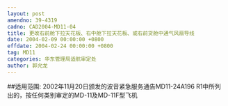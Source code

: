 ```yaml
---
layout: post
amendno: 39-4319
cadno: CAD2004-MD11-04
title: 更改右前舱下拉天花板、右中舱下拉天花板、或右前货舱中通气风扇导线
date: 2004-02-09 00:00:00 +0800
effdate: 2004-02-24 00:00:00 +0800
tag: MD11
categories: 华东管理局适航审定处
author: 郭允龙
---
```


##适用范围:
2002年11月20日颁发的波音紧急服务通告MD11-24A196 R1中所列出的，按任何类别审定的MD-11及MD-11F型飞机

